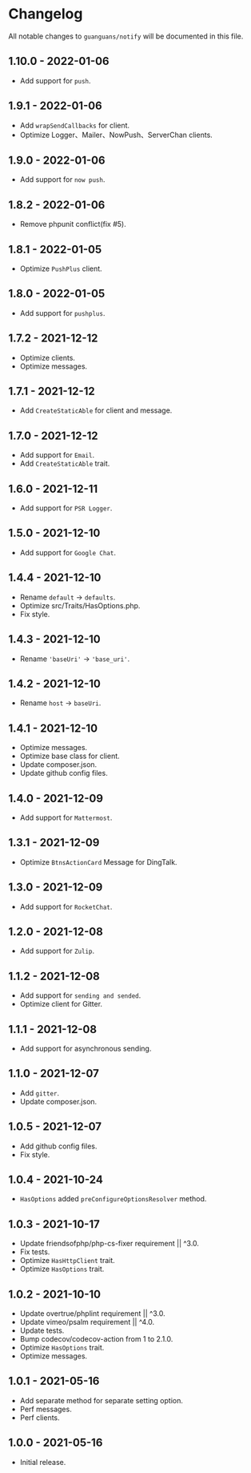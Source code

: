 # Changelog

All notable changes to `guanguans/notify` will be documented in this file.

## 1.10.0 - 2022-01-06

* Add support for `push`.

## 1.9.1 - 2022-01-06

* Add `wrapSendCallbacks` for client.
* Optimize Logger、Mailer、NowPush、ServerChan clients.

## 1.9.0 - 2022-01-06

* Add support for `now push`.

## 1.8.2 - 2022-01-06

* Remove phpunit conflict(fix #5).

## 1.8.1 - 2022-01-05

* Optimize `PushPlus` client.

## 1.8.0 - 2022-01-05

* Add support for `pushplus`.

## 1.7.2 - 2021-12-12

* Optimize clients.
* Optimize messages.

## 1.7.1 - 2021-12-12

* Add `CreateStaticAble` for client and message.

## 1.7.0 - 2021-12-12

* Add support for `Email`.
* Add `CreateStaticAble` trait.

## 1.6.0 - 2021-12-11

* Add support for `PSR Logger`.

## 1.5.0 - 2021-12-10

* Add support for `Google Chat`.

## 1.4.4 - 2021-12-10

* Rename `default` -> `defaults`.
* Optimize src/Traits/HasOptions.php.
* Fix style.

## 1.4.3 - 2021-12-10

* Rename `'baseUri'` -> `'base_uri'`.

## 1.4.2 - 2021-12-10

* Rename `host` -> `baseUri`.

## 1.4.1 - 2021-12-10

* Optimize messages.
* Optimize base class for client.
* Update composer.json.
* Update github config files.

## 1.4.0 - 2021-12-09

* Add support for `Mattermost`.

## 1.3.1 - 2021-12-09

* Optimize `BtnsActionCard` Message for DingTalk.

## 1.3.0 - 2021-12-09

* Add support for `RocketChat`.

## 1.2.0 - 2021-12-08

* Add support for `Zulip`.

## 1.1.2 - 2021-12-08

* Add support for `sending and sended`.
* Optimize client for Gitter.

## 1.1.1 - 2021-12-08

* Add support for asynchronous sending.

## 1.1.0 - 2021-12-07

* Add `gitter`.
* Update composer.json.

## 1.0.5 - 2021-12-07

* Add github config files.
* Fix style.

## 1.0.4 - 2021-10-24

* `HasOptions` added `preConfigureOptionsResolver` method.

## 1.0.3 - 2021-10-17

* Update friendsofphp/php-cs-fixer requirement || ^3.0.
* Fix tests.
* Optimize `HasHttpClient` trait.
* Optimize `HasOptions` trait.

## 1.0.2 - 2021-10-10

* Update overtrue/phplint requirement || ^3.0.
* Update vimeo/psalm requirement || ^4.0.
* Update tests.
* Bump codecov/codecov-action from 1 to 2.1.0.
* Optimize `HasOptions` trait.
* Optimize messages.

## 1.0.1 - 2021-05-16

* Add separate method for separate setting option.
* Perf messages.
* Perf clients.

## 1.0.0 - 2021-05-16

* Initial release.
